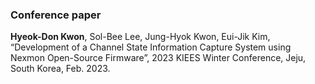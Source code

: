 ### Conference paper

__Hyeok-Don Kwon__, Sol-Bee Lee, Jung-Hyok Kwon, Eui-Jik Kim, “Development of a Channel State Information Capture System using Nexmon Open-Source Firmware”, 2023 KIEES Winter Conference, Jeju, South Korea, Feb. 2023.
